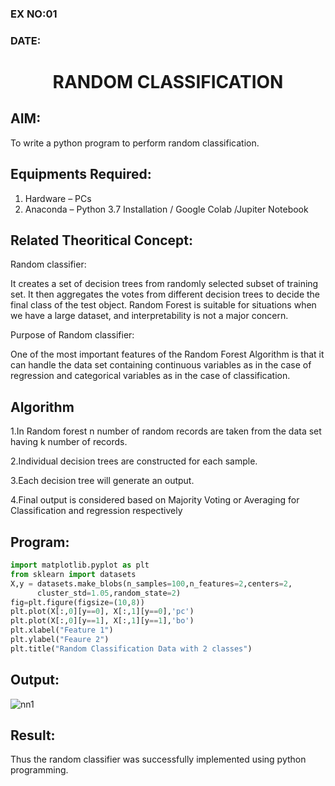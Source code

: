 ### EX NO:01
### DATE:
# <p align="center">RANDOM CLASSIFICATION<p/>
## AIM:
To write a python program to perform random classification.

## Equipments Required:
1. Hardware – PCs
2. Anaconda – Python 3.7 Installation / Google Colab /Jupiter Notebook

## Related Theoritical Concept:
Random classifier:

It creates a set of decision trees from randomly selected subset of training set. It then aggregates the votes from different decision trees to decide the final class of the test object. Random Forest is suitable for situations when we have a large dataset, and interpretability is not a major concern.

Purpose of Random classifier:

One of the most important features of the Random Forest Algorithm is that it can handle the data set containing continuous variables as in the case of regression and categorical variables as in the case of classification. 

## Algorithm

1.In Random forest n number of random records are taken from the data set having k number of records.

2.Individual decision trees are constructed for each sample.

3.Each decision tree will generate an output.

4.Final output is considered based on Majority Voting or Averaging for Classification and regression respectively

## Program:

```python
import matplotlib.pyplot as plt
from sklearn import datasets
X,y = datasets.make_blobs(n_samples=100,n_features=2,centers=2,
      cluster_std=1.05,random_state=2)
fig=plt.figure(figsize=(10,8))
plt.plot(X[:,0][y==0], X[:,1][y==0],'pc')
plt.plot(X[:,0][y==1], X[:,1][y==1],'bo')
plt.xlabel("Feature 1")
plt.ylabel("Feaure 2")
plt.title("Random Classification Data with 2 classes")


```

## Output:
![nn1](https://user-images.githubusercontent.com/75234912/163917305-f12f6229-8153-4f30-ad60-efa8564194e5.png)
## Result:
Thus the random classifier was successfully implemented using python programming.
